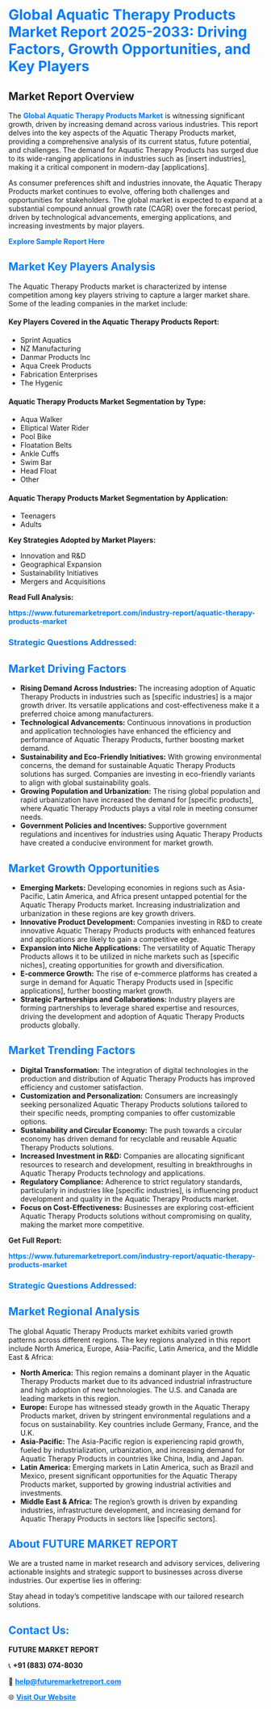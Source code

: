 <h1 style="color: #007BFF;">Global Aquatic Therapy Products Market Report 2025-2033: Driving Factors, Growth Opportunities, and Key Players</h1>

<section id="overview">
<h2>Market Report Overview</h2>
<p>The <a href="https://www.futuremarketreport.com/industry-report/aquatic-therapy-products-market" style="color: #007BFF; text-decoration: none;"><strong>Global Aquatic Therapy Products Market</strong></a> is witnessing significant growth, driven by increasing demand across various industries. This report delves into the key aspects of the Aquatic Therapy Products market, providing a comprehensive analysis of its current status, future potential, and challenges. The demand for Aquatic Therapy Products has surged due to its wide-ranging applications in industries such as [insert industries], making it a critical component in modern-day [applications].</p>
<p>As consumer preferences shift and industries innovate, the Aquatic Therapy Products market continues to evolve, offering both challenges and opportunities for stakeholders. The global market is expected to expand at a substantial compound annual growth rate (CAGR) over the forecast period, driven by technological advancements, emerging applications, and increasing investments by major players.</p>
</section>

<section id="overview">
<p><a href="https://www.futuremarketreport.com/request-sample/reportId=33730" style="color: #007BFF; text-decoration: none;"><strong>Explore Sample Report Here</strong></a></p>
</section>

<section id="key-players">
<h2 style="color: #007BFF;">Market Key Players Analysis</h2>
<p>The Aquatic Therapy Products market is characterized by intense competition among key players striving to capture a larger market share. Some of the leading companies in the market include:</p>
<h4>Key Players Covered in the Aquatic Therapy Products Report:</h4>
<ul><li>Sprint Aquatics</li><li>NZ Manufacturing</li><li>Danmar Products Inc</li><li>Aqua Creek Products</li><li>Fabrication Enterprises</li><li>The Hygenic</li></ul>
<h4>Aquatic Therapy Products Market Segmentation by Type:</h4>
<ul><li>Aqua Walker</li><li>Elliptical Water Rider</li><li>Pool Bike</li><li>Floatation Belts</li><li>Ankle Cuffs</li><li>Swim Bar</li><li>Head Float</li><li>Other</li></ul>

<h4>Aquatic Therapy Products Market Segmentation by Application:</h4>
<ul><li>Teenagers</li><li>Adults</li></ul>
<p><strong>Key Strategies Adopted by Market Players:</strong></p>
<ul>
<li>Innovation and R&D</li>
<li>Geographical Expansion</li>
<li>Sustainability Initiatives</li>
<li>Mergers and Acquisitions</li>
</ul>
</section>

<section>
<p><strong>Read Full Analysis: </strong></p><a href="https://www.futuremarketreport.com/industry-report/aquatic-therapy-products-market" style="color: #007BFF; text-decoration: none;"><strong>https://www.futuremarketreport.com/industry-report/aquatic-therapy-products-market</strong></a>
<h3 style="color: #007BFF;">Strategic Questions Addressed:</h3>
</section>

<section id="driving-factors">
<h2 style="color: #007BFF;">Market Driving Factors</h2>
<ul>
<li><strong>Rising Demand Across Industries:</strong> The increasing adoption of Aquatic Therapy Products in industries such as [specific industries] is a major growth driver. Its versatile applications and cost-effectiveness make it a preferred choice among manufacturers.</li>
<li><strong>Technological Advancements:</strong> Continuous innovations in production and application technologies have enhanced the efficiency and performance of Aquatic Therapy Products, further boosting market demand.</li>
<li><strong>Sustainability and Eco-Friendly Initiatives:</strong> With growing environmental concerns, the demand for sustainable Aquatic Therapy Products solutions has surged. Companies are investing in eco-friendly variants to align with global sustainability goals.</li>
<li><strong>Growing Population and Urbanization:</strong> The rising global population and rapid urbanization have increased the demand for [specific products], where Aquatic Therapy Products plays a vital role in meeting consumer needs.</li>
<li><strong>Government Policies and Incentives:</strong> Supportive government regulations and incentives for industries using Aquatic Therapy Products have created a conducive environment for market growth.</li>
</ul>
</section>

<section id="growth-opportunities">
<h2 style="color: #007BFF;">Market Growth Opportunities</h2>
<ul>
<li><strong>Emerging Markets:</strong> Developing economies in regions such as Asia-Pacific, Latin America, and Africa present untapped potential for the Aquatic Therapy Products market. Increasing industrialization and urbanization in these regions are key growth drivers.</li>
<li><strong>Innovative Product Development:</strong> Companies investing in R&D to create innovative Aquatic Therapy Products products with enhanced features and applications are likely to gain a competitive edge.</li>
<li><strong>Expansion into Niche Applications:</strong> The versatility of Aquatic Therapy Products allows it to be utilized in niche markets such as [specific niches], creating opportunities for growth and diversification.</li>
<li><strong>E-commerce Growth:</strong> The rise of e-commerce platforms has created a surge in demand for Aquatic Therapy Products used in [specific applications], further boosting market growth.</li>
<li><strong>Strategic Partnerships and Collaborations:</strong> Industry players are forming partnerships to leverage shared expertise and resources, driving the development and adoption of Aquatic Therapy Products products globally.</li>
</ul>
</section>

<section id="trending-factors">
<h2 style="color: #007BFF;">Market Trending Factors</h2>
<ul>
<li><strong>Digital Transformation:</strong> The integration of digital technologies in the production and distribution of Aquatic Therapy Products has improved efficiency and customer satisfaction.</li>
<li><strong>Customization and Personalization:</strong> Consumers are increasingly seeking personalized Aquatic Therapy Products solutions tailored to their specific needs, prompting companies to offer customizable options.</li>
<li><strong>Sustainability and Circular Economy:</strong> The push towards a circular economy has driven demand for recyclable and reusable Aquatic Therapy Products solutions.</li>
<li><strong>Increased Investment in R&D:</strong> Companies are allocating significant resources to research and development, resulting in breakthroughs in Aquatic Therapy Products technology and applications.</li>
<li><strong>Regulatory Compliance:</strong> Adherence to strict regulatory standards, particularly in industries like [specific industries], is influencing product development and quality in the Aquatic Therapy Products market.</li>
<li><strong>Focus on Cost-Effectiveness:</strong> Businesses are exploring cost-efficient Aquatic Therapy Products solutions without compromising on quality, making the market more competitive.</li>
</ul>
</section>

<section>
<p><strong>Get Full Report: </strong></p><a href="https://www.futuremarketreport.com/industry-report/aquatic-therapy-products-market" style="color: #007BFF; text-decoration: none;"><strong>https://www.futuremarketreport.com/industry-report/aquatic-therapy-products-market</strong></a>
<h3 style="color: #007BFF;">Strategic Questions Addressed:</h3>
</section>


<section id="regional-analysis">
<h2 style="color: #007BFF;">Market Regional Analysis</h2>
<p>The global Aquatic Therapy Products market exhibits varied growth patterns across different regions. The key regions analyzed in this report include North America, Europe, Asia-Pacific, Latin America, and the Middle East & Africa:</p>
<ul>
<li><strong>North America:</strong> This region remains a dominant player in the Aquatic Therapy Products market due to its advanced industrial infrastructure and high adoption of new technologies. The U.S. and Canada are leading markets in this region.</li>
<li><strong>Europe:</strong> Europe has witnessed steady growth in the Aquatic Therapy Products market, driven by stringent environmental regulations and a focus on sustainability. Key countries include Germany, France, and the U.K.</li>
<li><strong>Asia-Pacific:</strong> The Asia-Pacific region is experiencing rapid growth, fueled by industrialization, urbanization, and increasing demand for Aquatic Therapy Products in countries like China, India, and Japan.</li>
<li><strong>Latin America:</strong> Emerging markets in Latin America, such as Brazil and Mexico, present significant opportunities for the Aquatic Therapy Products market, supported by growing industrial activities and investments.</li>
<li><strong>Middle East & Africa:</strong> The region’s growth is driven by expanding industries, infrastructure development, and increasing demand for Aquatic Therapy Products in sectors like [specific sectors].</li>
</ul>
</section>

<footer>
<h2 style="color: #007BFF;">About FUTURE MARKET REPORT</h2>
<p>We are a trusted name in market research and advisory services, delivering actionable insights and strategic support to businesses across diverse industries. Our expertise lies in offering:</p>

<p>Stay ahead in today’s competitive landscape with our tailored research solutions.</p>

<h2 style="color: #007BFF;">Contact Us:</h2>
<p><strong>FUTURE MARKET REPORT</strong></p>
<p>📞 <strong>+91 (883) 074-8030</strong></p>
<p>📧 <strong><a href="mailto:help@futuremarketreport.com" style="color: #007BFF;">help@futuremarketreport.com</a></strong></p>
<p>🌐 <strong><a href="https://www.futuremarketreport.com/" style="color: #007BFF;">Visit Our Website</a></strong></p>
</footer>
